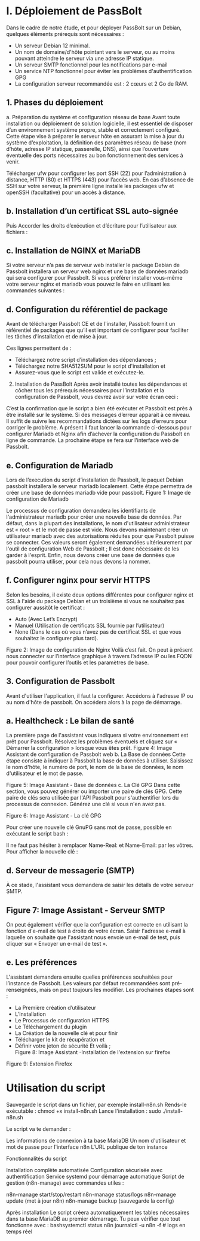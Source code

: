 # I.	Déploiement de PassBolt

Dans le cadre de notre étude, et pour déployer PassBolt sur un Debian, quelques éléments prérequis sont nécessaires :
-	Un serveur Debian 12 minimal.
-	Un nom de domaine/d'hôte pointant vers le serveur, ou au moins pouvant atteindre le serveur via une adresse IP statique.
-	Un serveur SMTP fonctionnel pour les notifications par e-mail
-	Un service NTP fonctionnel pour éviter les problèmes d'authentification GPG
-	La configuration serveur recommandée est : 2 cœurs et 2 Go de RAM.

## 1.	Phases du déploiement 
a.	Préparation du système et configuration réseau de base
Avant toute installation ou déploiement de solution logicielle, il est essentiel de disposer d’un environnement système propre, stable et correctement configuré. Cette étape vise à préparer le serveur hôte en assurant la mise à jour du système d’exploitation, la définition des paramètres réseau de base (nom d’hôte, adresse IP statique, passerelle, DNS), ainsi que l’ouverture éventuelle des ports nécessaires au bon fonctionnement des services à venir.

Télécharger ufw pour configurer les port SSH (22) pour l’administration à distance, HTTP (80) et HTTPS (443) pour l’accès web. En cas d’absence de SSH sur votre serveur, la première ligne installe les packages ufw et openSSH (facultative) pour un accès à distance.

## b.	Installation d’un certificat SSL auto-signée 

Puis Accorder les droits d’exécution et d’écriture pour l’utilisateur aux fichiers :

## c.	Installation de NGINX et MariaDB
Si votre serveur n’a pas de serveur web installer le package Debian de Passbolt installera un serveur web nginx et une base de données mariadb qui sera configurer pour Passbolt. Si vous préférer installer vous-même votre serveur nginx et mariadb vous pouvez le faire en utilisant les commandes suivantes :

## d.	Configuration du référentiel de package
Avant de télécharger Passbolt CE et de l'installer, Passbolt fournit un référentiel de packages que qu’il est important de configurer pour faciliter les tâches d'installation et de mise à jour.

Ces lignes permettent de : 
-	Téléchargez notre script d’installation des dépendances ;
-	Téléchargez notre SHA512SUM pour le script d'installation et 
-	Assurez-vous que le script est valide et exécutez-le.

2.	Installation de PassBolt
Après avoir installé toutes les dépendances et côcher tous les prérequis nécessaires pour l’installation et la configuration de Passbolt, vous devrez avoir sur votre écran ceci :
 

C’est la confirmation que le script a bien été exécuter et Passbolt est près à être installé sur le système. Si des messages d’erreur apparait à ce niveau. Il suffit de suivre les recommandations dictées sur les logs d’erreurs pour corriger le problème.
A présent il faut lancer la commande ci-dessous pour configurer Mariadb et Nginx afin d’achever la configuration du Passbolt en ligne de commande. La prochaine étape se fera sur l’interface web de Passbolt.

## e.	Configuration de Mariadb
Lors de l’execution du script d’installation de Passbolt, le paquet Debian passbolt installera le serveur mariadb localement. Cette étape permettra de créer une base de données mariadb vide pour passbolt. 
Figure 1: Image de configuration de Mariadb

Le processus de configuration demandera les identifiants de l'administrateur mariadb pour créer une nouvelle base de données. Par défaut, dans la plupart des installations, le nom d'utilisateur administrateur est « root » et le mot de passe est vide.
Nous devons maintenant créer un utilisateur mariadb avec des autorisations réduites pour que Passbolt puisse se connecter. Ces valeurs seront également demandées ultérieurement par l'outil de configuration Web de Passbolt ; Il est donc nécessaire de les garder à l'esprit.
Enfin, nous devons créer une base de données que passbolt pourra utiliser, pour cela nous devons la nommer.
	
## f.	Configurer nginx pour servir HTTPS
Selon les besoins, il existe deux options différentes pour configurer nginx et SSL à l'aide du package Debian et un troisième si vous ne souhaitez pas configurer aussitôt le certificat :
-	Auto (Avec Let’s Encrypt)
-	Manuel (Utilisation de certificats SSL fournie par l’utilisateur)
-	None (Dans le cas où vous n’avez pas de certificat SSL et que vous souhaitez le configurer plus tard).
 
Figure 2: Image de configuration de Nginx
Voilà c’est fait. On peut à présent nous connecter sur l’interface graphique à travers l’adresse IP ou les FQDN pour pouvoir configurer l’outils et les paramètres de base.
  
## 3.	Configuration de Passbolt
Avant d'utiliser l'application, il faut la configurer. Accédons à l'adresse IP ou au nom d'hôte de passbolt. On accédera alors à la page de démarrage.
 
## a.	Healthcheck : Le bilan de santé
La première page de l'assistant vous indiquera si votre environnement est prêt pour Passbolt. Résolvez les problèmes éventuels et cliquez sur « Démarrer la configuration » lorsque vous êtes prêt. 
Figure 4: Image Assistant de configuration de Passbolt web
b.	La Base de données
Cette étape consiste à indiquer à Passbolt la base de données à utiliser. Saisissez le nom d'hôte, le numéro de port, le nom de la base de données, le nom d'utilisateur et le mot de passe.
 
Figure 5: Image Assistant - Base de données
c.	La Clé GPG
Dans cette section, vous pouvez générer ou importer une paire de clés GPG. Cette paire de clés sera utilisée par l'API Passbolt pour s'authentifier lors du processus de connexion. Générez une clé si vous n'en avez pas.
 
Figure 6: Image Assistant - La clé GPG


Pour créer une nouvelle clé GnuPG sans mot de passe, possible en exécutant le script bash :

Il ne faut pas hésiter à remplacer Name-Real: et Name-Email: par les vôtres.
Pour afficher la nouvelle clé :

## d.	Serveur de messagerie (SMTP)
À ce stade, l'assistant vous demandera de saisir les détails de votre serveur SMTP.
 
## Figure 7: Image Assistant - Serveur SMTP

On peut également vérifier que la configuration est correcte en utilisant la fonction d'e-mail de test à droite de votre écran. Saisir l'adresse e-mail à laquelle on souhaite que l'assistant nous envoie un e-mail de test, puis cliquer sur « Envoyer un e-mail de test ».

## e.	Les préférences 
L'assistant demandera ensuite quelles préférences souhaitées pour l’instance de Passbolt. Les valeurs par défaut recommandées sont pré-renseignées, mais on peut toujours les modifier.
Les prochaines étapes sont : 
-	La Première création d’utilisateur
-	L’Installation
-	Le Processus de configuration HTTPS
-	Le Téléchargement du plugin
-	La Création de la nouvelle clé et pour finir
-	Télécharger le kit de récupération et
-	Définir votre jeton de sécurité
Et voilà ;	
Figure 8: Image Assistant -Installation de l'extension sur firefox
 
Figure 9: Extension Firefox

# Utilisation du script

Sauvegarde le script dans un fichier, par exemple install-n8n.sh
Rends-le exécutable : chmod +x install-n8n.sh
Lance l'installation : sudo ./install-n8n.sh

Le script va te demander :

Les informations de connexion à ta base MariaDB
Un nom d'utilisateur et mot de passe pour l'interface n8n
L'URL publique de ton instance

Fonctionnalités du script

Installation complète automatisée
Configuration sécurisée avec authentification
Service systemd pour démarrage automatique
Script de gestion (n8n-manage) avec commandes utiles :

n8n-manage start/stop/restart
n8n-manage status/logs
n8n-manage update (met à jour n8n)
n8n-manage backup (sauvegarde la config)

Après installation
Le script créera automatiquement les tables nécessaires dans ta base MariaDB au premier démarrage. Tu peux vérifier que tout fonctionne avec :
bashsystemctl status n8n
journalctl -u n8n -f  # logs en temps réel
 










 
